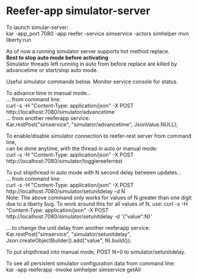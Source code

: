 # Reefer-app  simulator-server

To launch simular-server:  
kar -app_port 7080 -app reefer -service simservice -actors simhelper mvn liberty:run

As of now a running simulator server supports hot method replace.  
**Best to stop auto mode before activating**  
Simulator threads left running in auto from before replace are killed by advancetime or start/stop auto mode.

Useful simulator commands below. Monitor service console for status.

To advance time in manual mode...  
... from command line:  
curl -s -H "Content-Type: application/json" -X POST http://localhost:7080/simulator/advancetime  
... from another reeferapp service:  
Kar.restPost("simservice", "simulator/advancetime", JsonValue.NULL);

To enable/disable simulator connection to reefer-rest server from command line,  
can be done anytime, with the thread in auto or manual mode:  
curl -s -H "Content-Type: application/json" -X POST http://localhost:7080/simulator/togglereeferrest

To put shipthread in auto mode with N second delay between updates...  
... from command line:  
curl -s -H "Content-Type: application/json" -X POST http://localhost:7080/simulator/setunitdelay -d N  
Note:
   The above command only works for values of N greater than one digit due to a liberty bug.
   To work around this for all values of N, use:
curl -s -H "Content-Type: application/json" -X POST http://localhost:7080/simulator/setunitdelay -d '{"value":N}'  

... to change the unit delay from another reeferapp service:  
Kar.restPost("simservice", "simulator/setunitdelay", Json.createObjectBuilder().add("value", N).build());

To put shipthread into manual mode, POST N=0 to simulator/setunitdelay.

To see all persistent simulator configuration data from command line:  
kar -app reeferapp -invoke simhelper simservice getAll


